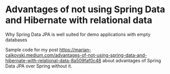 # Advantages of not using Spring Data and Hibernate with relational data
Why Spring Data JPA is well suited for demo applications with empty databases

Sample code for my post https://marian-caikovski.medium.com/advantages-of-not-using-spring-data-and-hibernate-with-relational-data-8a509faf0c48 about advantages of Spring Data JPA over Spring without it.
